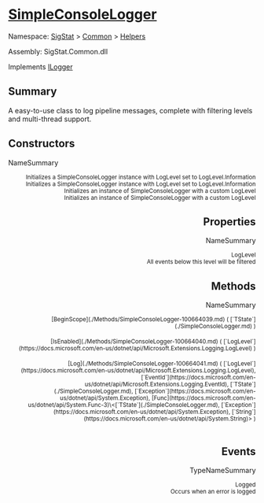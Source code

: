 # [SimpleConsoleLogger](./SimpleConsoleLogger.md)

Namespace: [SigStat]() > [Common](./../README.md) > [Helpers](./README.md)

Assembly: SigStat.Common.dll

Implements [ILogger](https://docs.microsoft.com/en-us/dotnet/api/Microsoft.Extensions.Logging.ILogger)

## Summary
A easy-to-use class to log pipeline messages, complete with filtering levels and multi-thread support.

## Constructors

NameSummary

<div style="text-align: right"><sub>Initializes a SimpleConsoleLogger instance with LogLevel set to LogLevel.Information</sub></ div ><div style="text-align: right"><sub>Initializes a SimpleConsoleLogger instance with LogLevel set to LogLevel.Information</sub></ div ><br>
<div style="text-align: right"><sub>Initializes an instance of SimpleConsoleLogger with a custom LogLevel</sub></ div ><div style="text-align: right"><sub>Initializes an instance of SimpleConsoleLogger with a custom LogLevel</sub></ div ><br>


## Properties

NameSummary

<div style="text-align: right"><sub>LogLevel</sub></ div ><div style="text-align: right"><sub>All events below this level will be filtered</sub></ div ><br>


## Methods

NameSummary

<div style="text-align: right"><sub>[BeginScope](./Methods/SimpleConsoleLogger-100664039.md) ( [`TState`](./SimpleConsoleLogger.md) )</sub></ div ><div style="text-align: right"><sub></sub></ div ><br>
<div style="text-align: right"><sub>[IsEnabled](./Methods/SimpleConsoleLogger-100664040.md) ( [`LogLevel`](https://docs.microsoft.com/en-us/dotnet/api/Microsoft.Extensions.Logging.LogLevel) )</sub></ div ><div style="text-align: right"><sub></sub></ div ><br>
<div style="text-align: right"><sub>[Log](./Methods/SimpleConsoleLogger-100664041.md) ( [`LogLevel`](https://docs.microsoft.com/en-us/dotnet/api/Microsoft.Extensions.Logging.LogLevel), [`EventId`](https://docs.microsoft.com/en-us/dotnet/api/Microsoft.Extensions.Logging.EventId), [`TState`](./SimpleConsoleLogger.md), [`Exception`](https://docs.microsoft.com/en-us/dotnet/api/System.Exception), [Func](https://docs.microsoft.com/en-us/dotnet/api/System.Func-3)\<[`TState`](./SimpleConsoleLogger.md), [`Exception`](https://docs.microsoft.com/en-us/dotnet/api/System.Exception), [`String`](https://docs.microsoft.com/en-us/dotnet/api/System.String)> )</sub></ div ><div style="text-align: right"><sub></sub></ div ><br>


## Events

TypeNameSummary

<div style="text-align: right"><sub>Logged</sub></ div ><div style="text-align: right"><sub>Occurs when an error is logged</sub></ div ><div style="text-align: right"></ div ><br>


